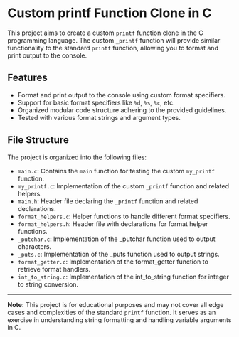 # Custom printf Function Clone in C

This project aims to create a custom `printf` function clone in the C programming language. The custom `_printf` function will provide similar functionality to the standard `printf` function, allowing you to format and print output to the console.

## Features

- Format and print output to the console using custom format specifiers.
- Support for basic format specifiers like `%d`, `%s`, `%c`, etc.
- Organized modular code structure adhering to the provided guidelines.
- Tested with various format strings and argument types.

## File Structure

The project is organized into the following files:

- `main.c`: Contains the `main` function for testing the custom `my_printf` function.
- `my_printf.c`: Implementation of the custom `_printf` function and related helpers.
- `main.h`: Header file declaring the `_printf` function and related declarations.
- `format_helpers.c`: Helper functions to handle different format specifiers.
- `format_helpers.h`: Header file with declarations for format helper functions.
- `_putchar.c`: Implementation of the _putchar function used to output characters.
- `_puts.c`: Implementation of the _puts function used to output strings.
- `format_getter.c`: Implementation of the format_getter function to retrieve format handlers.
- `int_to_string.c`: Implementation of the int_to_string function for integer to string conversion.

---

**Note:** This project is for educational purposes and may not cover all edge cases and complexities of the standard `printf` function. It serves as an exercise in understanding string formatting and handling variable arguments in C.
